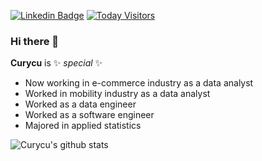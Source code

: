 [![Linkedin Badge](https://img.shields.io/badge/-LinkedIn-blue?&logo=Linkedin&logoColor=white&link=https://www.linkedin.com/in/hun-cheol-ha-6356baa7/)](https://www.linkedin.com/in/hun-cheol-ha-6356baa7/) [![Today Visitors](https://hits.seeyoufarm.com/api/count/incr/badge.svg?url=https%3A%2F%2Fgithub.com%2Fcurycu%2Fhit-counter&count_bg=%23000000&title_bg=%23F98F05&icon=&icon_color=%23FFFFFF&title=Visitors)](https://hits.seeyoufarm.com) 

### Hi there 👋

**Curycu** is ✨ _special_ ✨

- Now working in e-commerce industry as a data analyst  
- Worked in mobility industry as a data analyst  
- Worked as a data engineer  
- Worked as a software engineer  
- Majored in applied statistics  
  
![Curycu's github stats](https://github-readme-stats.vercel.app/api?username=Curycu&show_icons=true&theme=radical)  
